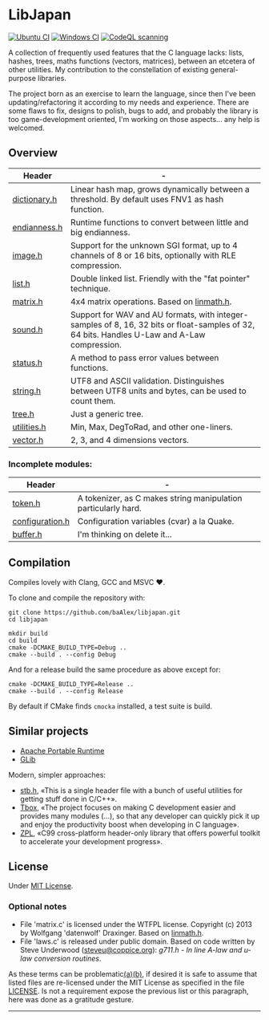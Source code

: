 
LibJapan
========
[![Ubuntu CI](https://github.com/baAlex/libjapan/workflows/Ubuntu/badge.svg)][1]
[![Windows CI](https://github.com/baAlex/libjapan/workflows/Windows/badge.svg)][2]
[![CodeQL scanning](https://github.com/baAlex/libjapan/workflows/CodeQL%20scanning/badge.svg)][3]

A collection of frequently used features that the C language lacks: lists, hashes, trees, maths functions (vectors, matrices), between an etcetera of other utilities. My contribution to the constellation of existing general-purpose libraries.

The project born as an exercise to learn the language, since then I've been updating/refactoring it according to my needs and experience. There are some flaws to fix, designs to polish, bugs to add, and probably the library is too game-development oriented, I'm working on those aspects... any help is welcomed.


Overview
--------
| Header            | -
| ----------------- | -
| [dictionary.h][4] | Linear hash map, grows dynamically between a threshold. By default uses FNV1 as hash function.
| [endianness.h][5] | Runtime functions to convert between little and big endianness.
| [image.h][6]      | Support for the unknown SGI format, up to 4 channels of 8 or 16 bits, optionally with RLE compression.
| [list.h][7]       | Double linked list. Friendly with the "fat pointer" technique.
| [matrix.h][8]     | 4x4 matrix operations. Based on [linmath.h][20].
| [sound.h][9]      | Support for WAV and AU formats, with integer-samples of 8, 16, 32 bits or float-samples of 32, 64 bits. Handles U-Law and A-Law compression.
| [status.h][10]    | A method to pass error values between functions.
| [string.h][11]    | UTF8 and ASCII validation. Distinguishes between UTF8 units and bytes, can be used to count them.
| [tree.h][12]      | Just a generic tree.
| [utilities.h][13] | Min, Max, DegToRad, and other one-liners.
| [vector.h][14]    | 2, 3, and 4 dimensions vectors.


### Incomplete modules:
| Header                | -
| --------------------- | -
| [token.h][15]         | A tokenizer, as C makes string manipulation particularly hard.
| [configuration.h][16] | Configuration variables (cvar) a la Quake.
| [buffer.h][17]        | I'm thinking on delete it...


Compilation
-----------
Compiles lovely with Clang, GCC and MSVC ❤️.

To clone and compile the repository with:
```
git clone https://github.com/baAlex/libjapan.git
cd libjapan

mkdir build
cd build
cmake -DCMAKE_BUILD_TYPE=Debug ..
cmake --build . --config Debug
```

And for a release build the same procedure as above except for:
```
cmake -DCMAKE_BUILD_TYPE=Release ..
cmake --build . --config Release
```

By default if CMake finds `cmocka` installed, a test suite is build.


Similar projects
----------------
- [Apache Portable Runtime](https://apr.apache.org/)
- [GLib](https://developer.gnome.org/glib/stable/)

Modern, simpler approaches:
- [stb.h](https://github.com/nothings/stb/blob/master/stb.h), «This is a single header file with a bunch of useful utilities for getting stuff done in C/C++».
- [Tbox](https://github.com/tboox/tbox), «The project focuses on making C development easier and provides many modules (...), so that any developer can quickly pick it up and enjoy the productivity boost when developing in C language».
- [ZPL](https://github.com/zpl-c/zpl), «C99 cross-platform header-only library that offers powerful toolkit to accelerate your development progress».


License
-------
Under [MIT License](LICENSE).

### Optional notes
- File 'matrix.c' is licensed under the WTFPL license. Copyright (c) 2013 by Wolfgang 'datenwolf' Draxinger. Based on [linmath.h][20].
- File 'laws.c' is released under public domain. Based on code written by Steve Underwood (steveu@coppice.org): *g711.h - In line A-law and u-law conversion routines*.

As these terms can be problematic[(a)][18][(b)][19], if desired it is safe to assume that listed files are re-licensed under the MIT License as specified in the file [LICENSE](LICENSE). Is not a requirement expose the previous list or this paragraph, here was done as a gratitude gesture.

____

[1]: https://github.com/baAlex/libjapan/actions?query=workflow%3AUbuntu
[2]: https://github.com/baAlex/libjapan/actions?query=workflow%3AWindows
[3]: https://github.com/baAlex/libjapan/security/code-scanning
[4]: ./include/japan-dictionary.h
[5]: ./include/japan-endianness.h
[6]: ./include/japan-image.h
[7]: ./include/japan-list.h
[8]: ./include/japan-matrix.h
[9]: ./include/japan-sound.h
[10]: ./include/japan-status.h
[11]: ./include/japan-string.h
[12]: ./include/japan-tree.h
[13]: ./include/japan-utilities.h
[14]: ./include/japan-vector.h
[15]: ./include/japan-token.h
[16]: ./include/japan-configuration.h
[17]: ./include/japan-buffer.h
[18]: https://en.wikipedia.org/wiki/WTFPL#Discussion
[19]: https://en.wikipedia.org/wiki/Public_domain#Dedicating_works_to_the_public_domain
[20]: https://github.com/datenwolf/linmath.h
